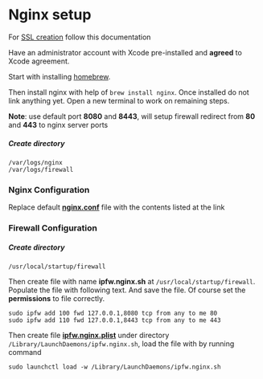 Nginx setup
===========

For [SSL creation](ssl-install/README.md) follow this documentation

Have an administrator account with Xcode pre-installed and **agreed** to Xcode agreement. 

Start with installing [homebrew](http://brew.sh "homebrew"). 

Then install nginx with help of <code>brew install nginx</code>. Once installed do not link anything yet. Open a new terminal to work on remaining steps.

**Note**: use default port **8080** and **8443**, will setup firewall redirect from **80** and **443** to nginx server ports

##### Create directory 
    /var/logs/nginx
    /var/logs/firewall

### Nginx Configuration  

Replace default **[nginx.conf](nginx.conf.md)** file with the contents listed at the link

### Firewall Configuration

##### Create directory
    /usr/local/startup/firewall

Then create file with name **ipfw.nginx.sh** at <code>/usr/local/startup/firewall</code>. Populate the file with following text. And save the file. Of course set the **permissions** to file correctly.

    sudo ipfw add 100 fwd 127.0.0.1,8080 tcp from any to me 80
    sudo ipfw add 110 fwd 127.0.0.1,8443 tcp from any to me 443
Then create file **[ipfw.nginx.plist](ipfw.nginx.plist.md)** under directory <code>/Library/LaunchDaemons/ipfw.nginx.sh</code>, load the file with by running command 

    sudo launchctl load -w /Library/LaunchDaemons/ipfw.nginx.sh
